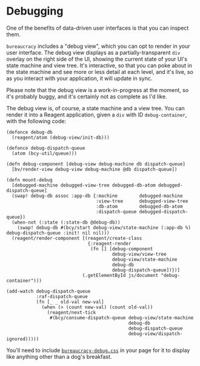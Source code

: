 # Debugging

One of the benefits of data-driven user interfaces is that you can inspect them.

`bureaucracy` includes a "debug view", which you can opt to render in your user
interface.  The debug view displays as a partially-transparent `div` overlay on
the right side of the UI, showing the current state of your UI's state machine
and view tree.  It's interactive, so that you can poke about in the state
machine and see more or less detail at each level, and it's live, so as you
interact with your application, it will update in sync.

Please note that the debug view is a work-in-progress at the moment, so it's
probably buggy, and it's certainly not as complete as I'd like.

The debug view is, of course, a state machine and a view tree.  You can render
it into a Reagent application, given a `div` with ID `debug-container`, with the
following code:

```
(defonce debug-db
  (reagent/atom (debug-view/init-db)))

(defonce debug-dispatch-queue
  (atom (bcy-util/queue)))

(defn debug-component [debug-view debug-machine db dispatch-queue]
  [bv/render-view debug-view debug-machine @db dispatch-queue])

(defn mount-debug
  [debugged-machine debugged-view-tree debugged-db-atom debugged-dispatch-queue]
  (swap! debug-db assoc :app-db {:machine        debugged-machine
                                 :view-tree      debugged-view-tree
                                 :db-atom        debugged-db-atom
                                 :dispatch-queue debugged-dispatch-queue})
  (when-not (:state (:state-db @debug-db))
    (swap! debug-db #(bcy/start debug-view/state-machine (:app-db %) debug-dispatch-queue :init! nil nil)))
  (reagent/render-component [(reagent/create-class
                              {:reagent-render
                               (fn [] [debug-component
                                       debug-view/view-tree
                                       debug-view/state-machine
                                       debug-db
                                       debug-dispatch-queue])})]
                            (.getElementById js/document "debug-container")))

(add-watch debug-dispatch-queue
           :raf-dispatch-queue
           (fn [_ _ old-val new-val]
             (when (> (count new-val) (count old-val))
               (reagent/next-tick
                #(bcy/consume-dispatch-queue debug-view/state-machine
                                             debug-db
                                             debug-dispatch-queue
                                             debug-view/dispatch-ignored)))))
```

You'll need to include
[`bureaucracy-debug.css`](resources/bureaucracy-debug.css) in your page for it
to display like anything other than a dog's breakfast.

